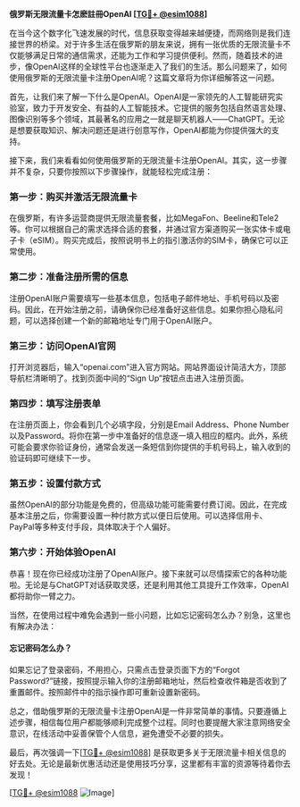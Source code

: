 **俄罗斯无限流量卡怎麽註冊OpenAI [[TG💪+ @esim1088](https://t.me/s/esim1088)]**

在当今这个数字化飞速发展的时代，信息获取变得越来越便捷，而网络则是我们连接世界的桥梁。对于许多生活在俄罗斯的朋友来说，拥有一张优质的无限流量卡不仅能够满足日常的通信需求，还能为工作和学习提供便利。然而，随着技术的进步，像OpenAI这样的全球性平台也逐渐走入了我们的生活。那么问题来了，如何使用俄罗斯的无限流量卡注册OpenAI呢？这篇文章将为你详细解答这一问题。

首先，让我们来了解一下什么是OpenAI。OpenAI是一家领先的人工智能研究实验室，致力于开发安全、有益的人工智能技术。它提供的服务包括自然语言处理、图像识别等多个领域，其最著名的应用之一就是聊天机器人——ChatGPT。无论是想要获取知识、解决问题还是进行创意写作，OpenAI都能为你提供强大的支持。

接下来，我们来看看如何使用俄罗斯的无限流量卡注册OpenAI。其实，这一步骤并不复杂，只要你按照以下步骤操作，就能轻松完成注册：

### 第一步：购买并激活无限流量卡

在俄罗斯，有许多运营商提供无限流量套餐，比如MegaFon、Beeline和Tele2等。你可以根据自己的需求选择合适的套餐，并通过官方渠道购买一张实体卡或电子卡（eSIM）。购买完成后，按照说明书上的指引激活你的SIM卡，确保它可以正常使用。

### 第二步：准备注册所需的信息

注册OpenAI账户需要填写一些基本信息，包括电子邮件地址、手机号码以及密码。因此，在开始注册之前，请确保你已经准备好这些信息。如果你担心隐私问题，可以选择创建一个新的邮箱地址专门用于OpenAI账户。

### 第三步：访问OpenAI官网

打开浏览器后，输入“openai.com”进入官方网站。网站界面设计简洁大方，顶部导航栏清晰明了。找到页面中间的“Sign Up”按钮点击进入注册页面。

### 第四步：填写注册表单

在注册页面上，你会看到几个必填字段，分别是Email Address、Phone Number以及Password。将你在第一步中准备好的信息逐一填入相应的框内。此外，系统可能会要求你验证身份，通常会发送一条短信到你提供的手机号码上，输入收到的验证码即可继续下一步。

### 第五步：设置付款方式

虽然OpenAI的部分功能是免费的，但高级功能可能需要付费订阅。因此，在完成基本注册之后，你需要设置一种付款方式以便日后使用。可以选择信用卡、PayPal等多种支付手段，具体取决于个人偏好。

### 第六步：开始体验OpenAI

恭喜！现在你已经成功注册了OpenAI账户。接下来就可以尽情探索它的各种功能啦。无论是与ChatGPT对话获取灵感，还是利用其他工具提升工作效率，OpenAI都将助你一臂之力。

当然，在使用过程中难免会遇到一些小问题，比如忘记密码怎么办？别急，这里也有解决办法：

#### 忘记密码怎么办？

如果忘记了登录密码，不用担心，只需点击登录页面下方的“Forgot Password?”链接，按照提示输入你的注册邮箱地址，然后检查收件箱是否收到了重置邮件。按照邮件中的指示操作即可重新设置新密码。

总之，借助俄罗斯的无限流量卡注册OpenAI是一件非常简单的事情。只要遵循上述步骤，相信每位用户都能够顺利完成整个过程。同时也要提醒大家注意网络安全意识，在线活动中妥善保管个人信息，避免遭受不必要的损失。

最后，再次强调一下[[TG💪+ @esim1088](https://t.me/s/esim1088)] 是获取更多关于无限流量卡相关信息的好去处。无论是最新优惠活动还是使用技巧分享，这里都有丰富的资源等待着你去发现！

[[TG💪+ @esim1088](https://t.me/s/esim1088) ![Image](https://i.postimg.cc/4NQfJmqS/Snipaste-2025-05-13-00-14-12.png)]